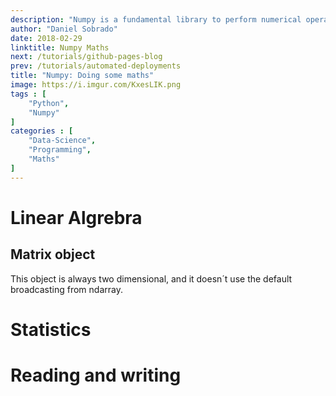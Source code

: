 ```yaml
---
description: "Numpy is a fundamental library to perform numerical operations in Python. This package is about multi-dimensional arrays and performance. It allows us to work in a more powerful and simplified way with matrix algebra, emphasizing matrix methods that are extensively used in statistics, mathematics and machine learning algorithms."
author: "Daniel Sobrado"
date: 2018-02-29
linktitle: Numpy Maths
next: /tutorials/github-pages-blog
prev: /tutorials/automated-deployments
title: "Numpy: Doing some maths"
image: https://i.imgur.com/KxesLIK.png
tags : [
    "Python",
	"Numpy"
]
categories : [
    "Data-Science",
	"Programming",
	"Maths"
]
---
```


# Linear Algrebra

## Matrix object

This object is always two dimensional, and it doesn´t use the default broadcasting from ndarray.

# Statistics

# Reading and writing